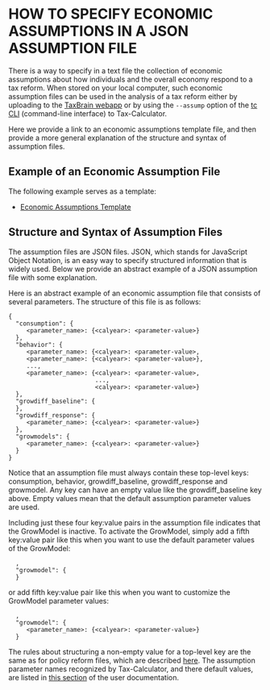 # HOW TO SPECIFY ECONOMIC ASSUMPTIONS IN A JSON ASSUMPTION FILE

There is a way to specify in a text file the collection of economic
assumptions about how individuals and the overall economy respond to a
tax reform.  When stored on your local computer, such economic
assumption files can be used in the analysis of a tax reform
either by uploading to the [TaxBrain
webapp](https://www.ospc.org/taxbrain/file/) or by using the `--assump`
option of the [tc
CLI](https://PSLmodels.github.io/Tax-Calculator/index.html#cli)
(command-line interface) to Tax-Calculator.

Here we provide a link to an economic assumptions template file, and
then provide a more general explanation of the structure and syntax of
assumption files.

## Example of an Economic Assumption File

The following example serves as a template:

- [Economic Assumptions Template](economic_assumptions_template.json)

## Structure and Syntax of Assumption Files

The assumption files are JSON files.  JSON, which stands for
JavaScript Object Notation, is an easy way to specify structured
information that is widely used.  Below we provide an abstract example
of a JSON assumption file with some explanation.

Here is an abstract example of an economic assumption file that
consists of several parameters.  The structure of this file is as
follows:

```
{
  "consumption": {
     <parameter_name>: {<calyear>: <parameter-value>}
  },
  "behavior": {
     <parameter_name>: {<calyear>: <parameter-value>,
     <parameter_name>: {<calyear>: <parameter-value>},
     ...,
     <parameter_name>: {<calyear>: <parameter-value>,
                        ...,
                        <calyear>: <parameter-value>}
  },
  "growdiff_baseline": {
  },
  "growdiff_response": {
     <parameter_name>: {<calyear>: <parameter-value>}
  },
  "growmodels": {
     <parameter_name>: {<calyear>: <parameter-value>}
  }
}
```

Notice that an assumption file must always contain these top-level keys:
consumption, behavior, growdiff_baseline, growdiff_response and growmodel.
Any key can have an empty value like the growdiff_baseline key above.
Empty values mean that the default assumption parameter values are
used.

Including just these four key:value pairs in the assumption file indicates
that the GrowModel is inactive.  To activate the GrowModel, simply add a
fifth key:value pair like this when you want to use the default parameter
values of the GrowModel:
```
  ,
  "growmodel": {
  } 
```
or add fifth key:value pair like this when you want to customize the
GrowModel parameter values:
```
  ,
  "growmodel": {
     <parameter_name>: {<calyear>: <parameter-value>}
  } 
```

The rules about structuring a non-empty value for a top-level key are
the same as for policy reform files, which are described
[here](https://github.com/PSLmodels/Tax-Calculator/blob/master/taxcalc/reforms/REFORMS.md#how-to-specify-a-tax-reform-in-a-json-policy-reform-file).
The assumption parameter names recognized by Tax-Calculator, and there
default values, are listed in [this
section](https://PSLmodels.github.io/Tax-Calculator/index.html#params)
of the user documentation.
